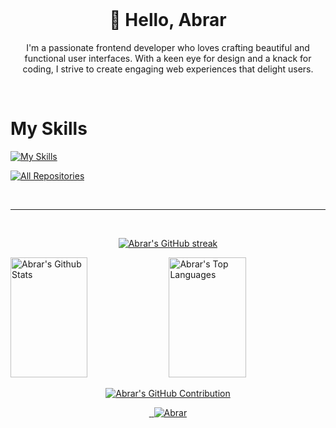 



<br />

<!-- About Section -->
 <h1 align="center">👋 Hello, Abrar </h1>
<p align="center">  I'm a passionate frontend developer who loves crafting beautiful and functional user interfaces. With a keen eye for design and a knack for coding, I strive to create engaging web experiences that delight users.
</p>
<br/>



# My Skills

[![My Skills](https://skillicons.dev/icons?i=js,html,css,bootstrap,cpp,figma,github,vscode,tailwind,arduino,firebase)](https://skillicons.dev)



<p align="left">
  <a href="https://github.com/Abrar-Hosny?tab=repositories" target="_blank"><img alt="All Repositories" title="All Repositories" src="https://img.shields.io/badge/-All%20Repos-2962FF?style=for-the-badge&logo=koding&logoColor=white"/></a>
</p>

<br/>
<hr/>
<br/>

<p align="center">
  <a href="https://github.com/Abrar-Hosny">
    <img src="https://github-readme-streak-stats.herokuapp.com/?user=Abrar-Hosny&theme=radical&border=7F3FBF&background=0D1117" alt="Abrar's GitHub streak"/>
  </a>
</p>

<a> 
    <a href="https://github.com/Abrar-Hosny"><img alt="Abrar's Github Stats" src="https://denvercoder1-github-readme-stats.vercel.app/api?username=Abrar-Hosny&show_icons=true&count_private=true&theme=react&border_color=7F3FBF&bg_color=0D1117&title_color=F85D7F&icon_color=F8D866" height="192px" width="49.5%"/></a>
  <a href="https://github.com/Abrar-Hosny"><img alt="Abrar's Top Languages" src="https://denvercoder1-github-readme-stats.vercel.app/api/top-langs/?username=Abrar-Hosny&langs_count=8&layout=compact&theme=react&border_color=7F3FBF&bg_color=0D1117&title_color=F85D7F&icon_color=F8D866" height="192px" width="49.5%"/></a>
  <br/>
</a>
<p align="center">
  <a href="https://github.com/Abrar-Hosny">
    <img src="https://github-profile-summary-cards.vercel.app/api/cards/profile-details?username=Abrar-Hosny&theme=radical" alt="Abrar's GitHub Contribution"/>
  </a>
</p>



<p align="center">
 <a href="https://abrarhosny.vercel.app" target="blank">
  <img src="https://img.shields.io/badge/Website-DC143C?style=for-the-badge&logo=medium&logoColor=white" alt="" />
 </a>
 <a href="https://www.linkedin.com/in/abrar-mohamed-4a45932b1/" target="_blank">
  <img src="https://img.shields.io/badge/LinkedIn-0077B5?style=for-the-badge&logo=linkedin&logoColor=white" alt=""/>
 </a>
 
 <a href="mailto:abrarhosny19@gmail.com" target="_blank">
  <img src="https://img.shields.io/badge/Gmail-D14836?style=for-the-badge&logo=gmail&logoColor=white" alt="Abrar" />
 </a> 

</p> 

